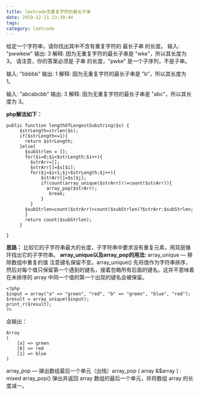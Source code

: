 ```yaml
---
title: leetcode无重复字符的最长子串
date: 2019-12-11 23:39:44
tags:
category: leetcode
---
```


给定一个字符串，请你找出其中不含有重复字符的 最长子串 的长度。
输入: "pwwkew"
输出: 3
解释: 因为无重复字符的最长子串是 "wke"，所以其长度为 3。
     请注意，你的答案必须是 子串 的长度，"pwke" 是一个子序列，不是子串。

输入: "bbbbb"
输出: 1
解释: 因为无重复字符的最长子串是 "b"，所以其长度为 1。

输入: "abcabcbb"
输出: 3 
解释: 因为无重复字符的最长子串是 "abc"，所以其长度为 3。

**php解法如下：**
 ```
 public function lengthOfLongestSubstring($s) {
      $strLength=strlen($s);
      if($strLength<=1){
        return $strLength;
      }else{
        $subStrlen = [];
        for($i=0;$i<$strLength;$i++){
          $strArr=[];
          $strArr[]=$s[$i];
          for($j=$i+1;$j<$strLength;$j++){
              $strArr[]=$s[$j];
              if(count(array_unique($strArr))!=count($strArr)){
                array_pop($strArr);
                 break;
              }
          }
        $subStrlen=count($strArr)>count($subStrlen)?$strArr:$subStrlen;
        }  
        return count($subStrlen);
      }
      
}

```
**思路：**
比较它的子字符串最大的长度，子字符串中要求没有重复元素，用双层循环找出它的子字符串。
**array_unique以及array_pop的用法:**
array_unique — 移除数组中重复的值
注意键名保留不变。array_unique() 先将值作为字符串排序，然后对每个值只保留第一个遇到的键名，接着忽略所有后面的键名。这并不意味着在未排序的 array 中同一个值的第一个出现的键名会被保留。
```
<?php
$input = array("a" => "green", "red", "b" => "green", "blue", "red");
$result = array_unique($input);
print_r($result);
?>
```
会输出：
```
Array
(
    [a] => green
    [0] => red
    [1] => blue
)
```

array_pop — 弹出数组最后一个单元（出栈）array_pop ( array &$array ) : mixed
array_pop() 弹出并返回 array 数组的最后一个单元，并将数组 array 的长度减一。